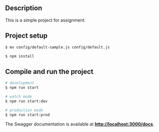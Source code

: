## Description

This is a simple project for assignment.

## Project setup

```bash
$ mv config/default-sample.js config/default.js
```

```bash
$ npm install
```

## Compile and run the project

```bash
# development
$ npm run start

# watch mode
$ npm run start:dev

# production mode
$ npm run start:prod
```

The Swagger documentation is available at **[http://localhost:3000/docs](http://localhost:3000/docs)**.


